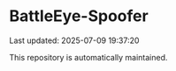# BattleEye-Spoofer

Last updated: 2025-07-09 19:37:20

This repository is automatically maintained.
